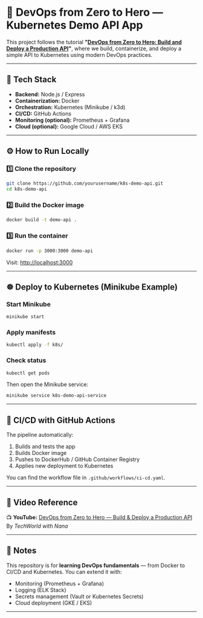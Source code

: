 # 🚀 DevOps from Zero to Hero — Kubernetes Demo API App

This project follows the tutorial **"[DevOps from Zero to Hero: Build and Deploy a Production API](https://youtu.be/H5FAxTBuNM8?si=5ogYoZJQKt992GVJ)"**, where we build, containerize, and deploy a simple API to Kubernetes using modern DevOps practices.

---

## 🧱 Tech Stack
- **Backend:** Node.js / Express  
- **Containerization:** Docker  
- **Orchestration:** Kubernetes (Minikube / k3d)  
- **CI/CD:** GitHub Actions  
- **Monitoring (optional):** Prometheus + Grafana  
- **Cloud (optional):** Google Cloud / AWS EKS  

---

## ⚙️ How to Run Locally

### 1️⃣ Clone the repository
```bash
git clone https://github.com/yourusername/k8s-demo-api.git
cd k8s-demo-api
````

### 2️⃣ Build the Docker image

```bash
docker build -t demo-api .
```

### 3️⃣ Run the container

```bash
docker run -p 3000:3000 demo-api
```

Visit: [http://localhost:3000](http://localhost:3000)

---

## ☸️ Deploy to Kubernetes (Minikube Example)

### Start Minikube

```bash
minikube start
```

### Apply manifests

```bash
kubectl apply -f k8s/
```

### Check status

```bash
kubectl get pods
```

Then open the Minikube service:

```bash
minikube service k8s-demo-api-service
```

---

## 🔁 CI/CD with GitHub Actions

The pipeline automatically:

1. Builds and tests the app
2. Builds Docker image
3. Pushes to DockerHub / GitHub Container Registry
4. Applies new deployment to Kubernetes

You can find the workflow file in `.github/workflows/ci-cd.yaml`.

---

## 🎥 Video Reference

📺 **YouTube:** [DevOps from Zero to Hero — Build & Deploy a Production API](https://youtu.be/H5FAxTBuNM8?si=5ogYoZJQKt992GVJ)
By *TechWorld with Nana*

---

## 🧠 Notes

This repository is for **learning DevOps fundamentals** — from Docker to CI/CD and Kubernetes.
You can extend it with:

* Monitoring (Prometheus + Grafana)
* Logging (ELK Stack)
* Secrets management (Vault or Kubernetes Secrets)
* Cloud deployment (GKE / EKS)

---



